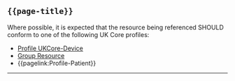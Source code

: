 ## <code>{{page-title}}</code>

Where possible, it is expected that the resource being referenced SHOULD conform to one of the following UK Core profiles:
* [Profile UKCore-Device](https://simplifier.net/hl7fhirukcorer4/ukcoredevice)
* [Group Resource](https://hl7.org/fhir/R4/group.html)
* {{pagelink:Profile-Patient}}

---